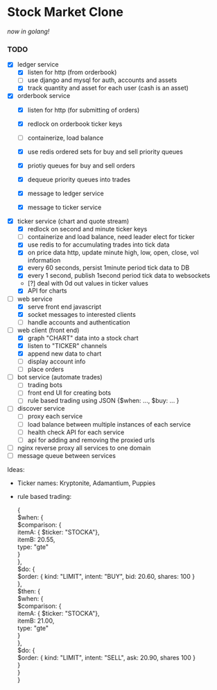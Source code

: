 # Stock Market Clone

_now in golang!_

### TODO
- [x] ledger service  
  - [x] listen for http (from orderbook)  
  - [ ] use django and mysql for auth, accounts and assets
  - [x] track quantity and asset for each user (cash is an asset)  

- [x] orderbook service  
  - [x] listen for http (for submitting of orders)  
  - [x] redlock on orderbook ticker keys
  - [ ] containerize, load balance
  - [x] use redis ordered sets for buy and sell priority queues
  - [x] priotiy queues for buy and sell orders  
  - [x] dequeue priority queues into trades  
  - [x] message to ledger service  
  - [x] message to ticker service  


- [x] ticker service (chart and quote stream)  
  - [x] redlock on second and minute ticker keys
  - [ ] containerize and load balance, need leader elect for ticker
  - [x] use redis to for accumulating trades into tick data
  - [x] on price data http, update minute high, low, open, close, vol information  
  - [x] every 60 seconds, persist 1minute period tick data to DB  
  - [x] every 1 second, publish 1second period tick data to websockets
  - [?] deal with 0d out values in ticker values
  - [x] API for charts

- [ ] web service  
  - [x] serve front end javascript  
  - [x] socket messages to interested clients
  - [ ] handle accounts and authentication  

- [ ] web client (front end)  
  - [x] graph "CHART" data into a stock chart  
  - [x] listen to "TICKER" channels  
  - [x] append new data to chart  
  - [ ] display account info  
  - [ ] place orders  

- [ ] bot service (automate trades)  
  - [ ] trading bots   
  - [ ] front end UI for creating bots  
  - [ ] rule based trading using JSON {$when: ..., $buy: ... }  

- [ ] discover service
  - [ ] proxy each service
  - [ ] load balance between multiple instances of each service
  - [ ] health check API for each service
  - [ ] api for adding and removing the proxied urls

- [ ] nginx reverse proxy all services to one domain  
- [ ] message queue between services  
  
Ideas:  
 - Ticker names: Kryptonite, Adamantium, Puppies  
 - rule based trading:  
  
    {  
      $when: {  
        $comparison: {  
          itemA: { $ticker: "STOCKA"},  
          itemB: 20.55,  
          type: "gte"  
        }  
      },  
      $do: {  
        $order: { kind: "LIMIT", intent: "BUY", bid: 20.60, shares: 100 }  
      },  
      $then: {  
        $when: {  
          $comparison: {  
            itemA: { $ticker: "STOCKA"},  
            itemB: 21.00,  
            type: "gte"  
          }  
        },   
        $do: {  
          $order: { kind: "LIMIT", intent: "SELL", ask: 20.90, shares 100 }  
        }  
      }  
    }  

